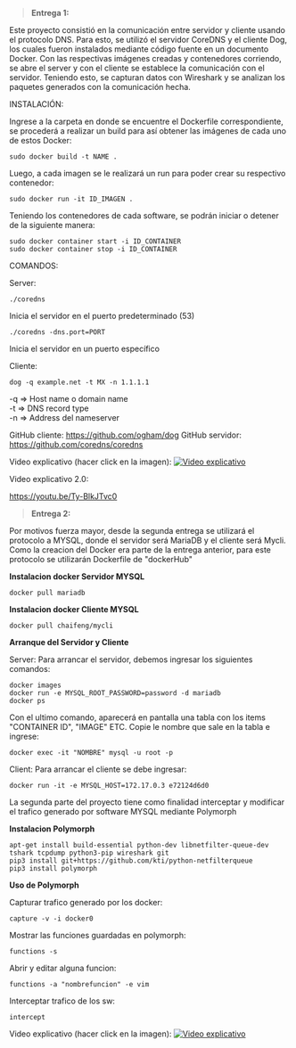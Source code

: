 > **Entrega 1:**

Este proyecto consistió en la comunicación entre servidor y cliente usando el protocolo DNS. Para esto, se utilizó el servidor CoreDNS y el cliente
Dog, los cuales fueron instalados mediante código fuente en un documento Docker. Con las respectivas imágenes creadas y contenedores corriendo, se abre 
el server y con el cliente se establece la comunicación con el servidor. Teniendo esto, se capturan datos con Wireshark y se analizan los paquetes 
generados con la comunicación hecha.


INSTALACIÓN:

Ingrese a la carpeta en donde se encuentre el Dockerfile correspondiente, se procederá a realizar un build para así obtener las imágenes de cada uno de estos Docker:

    sudo docker build -t NAME .

Luego, a cada imagen se le realizará un run para poder crear su respectivo contenedor:

    sudo docker run -it ID_IMAGEN .

Teniendo los contenedores de cada software, se podrán iniciar o detener de la siguiente manera:

    sudo docker container start -i ID_CONTAINER
    sudo docker container stop -i ID_CONTAINER

    
COMANDOS:

Server:

    ./coredns 

Inicia el servidor en el puerto predeterminado (53)

    ./coredns -dns.port=PORT 

Inicia el servidor en un puerto específico

Cliente:

    dog -q example.net -t MX -n 1.1.1.1 
        
-q => Host name o domain name \
-t => DNS record type \
-n => Address del nameserver




GitHub cliente: https://github.com/ogham/dog
GitHub servidor: https://github.com/coredns/coredns

Video explicativo (hacer click en la imagen):
[![Video explicativo](https://1.bp.blogspot.com/-lX1jN6MwtW0/XSv46aF3KeI/AAAAAAAAD2I/uod3M0T0SeEvFMHq03BLtNGpsRexD1JewCLcBGAs/s1600/Want2host.jpg)](https://youtu.be/VIXUY6DNDv4)

Video explicativo 2.0:

https://youtu.be/Ty-BlkJTvc0



> **Entrega 2:**

Por motivos fuerza mayor, desde la segunda entrega se utilizará el protocolo a MYSQL, donde el servidor será MariaDB y el cliente será Mycli.
Como la creacion del Docker era parte de la entrega anterior, para este protocolo se utilizarán Dockerfile de "dockerHub"

**Instalacion docker Servidor MYSQL**
    
    docker pull mariadb

**Instalacion docker Cliente MYSQL**
    
    docker pull chaifeng/mycli

**Arranque del Servidor y Cliente**

Server:
Para arrancar el servidor, debemos ingresar los siguientes comandos:
    
    docker images
    docker run -e MYSQL_ROOT_PASSWORD=password -d mariadb
    docker ps
Con el ultimo comando, aparecerá en pantalla una tabla con los items "CONTAINER ID", "IMAGE" ETC. Copie le nombre que sale en la tabla e ingrese:

    docker exec -it "NOMBRE" mysql -u root -p


Client:
Para arrancar el cliente se debe ingresar:

    docker run -it -e MYSQL_HOST=172.17.0.3 e72124d6d0

La segunda parte del proyecto tiene como finalidad interceptar y modificar el trafico generado por software MYSQL mediante Polymorph 

**Instalacion Polymorph**

    apt-get install build-essential python-dev libnetfilter-queue-dev tshark tcpdump python3-pip wireshark git
    pip3 install git+https://github.com/kti/python-netfilterqueue
    pip3 install polymorph

**Uso de Polymorph**

Capturar trafico generado por los docker:
    
    capture -v -i docker0

Mostrar las funciones guardadas en polymorph:
    
    functions -s 

Abrir y editar alguna funcion:

    functions -a "nombrefuncion" -e vim
    
Interceptar trafico de los sw:

    intercept

Video explicativo (hacer click en la imagen):
[![Video explicativo](https://edteam-media.s3.amazonaws.com/courses/big/3aa59acc-3472-4875-b9c6-216825be755b.png)](https://youtu.be/Cz20_ZtU368)
